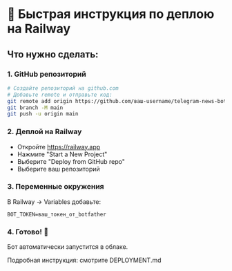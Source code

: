 # 🚀 Быстрая инструкция по деплою на Railway

## Что нужно сделать:

### 1. GitHub репозиторий
```bash
# Создайте репозиторий на github.com
# Добавьте remote и отправьте код:
git remote add origin https://github.com/ваш-username/telegram-news-bot.git
git branch -M main
git push -u origin main
```

### 2. Деплой на Railway
- Откройте https://railway.app
- Нажмите "Start a New Project"
- Выберите "Deploy from GitHub repo"
- Выберите ваш репозиторий

### 3. Переменные окружения
В Railway → Variables добавьте:
```
BOT_TOKEN=ваш_токен_от_botfather
```

### 4. Готово! 🎉
Бот автоматически запустится в облаке.

Подробная инструкция: смотрите DEPLOYMENT.md




